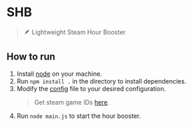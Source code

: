 # SHB
> 🪶 Lightweight Steam Hour Booster



## How to run

1. Install [node](https://nodejs.org/en/) on your machine.
2. Run `npm install .` in the directory to install dependencies.
3. Modify the [config](./config.json) file to your desired configuration.
    > Get steam game IDs [here](https://steamdb.info/apps/).
4. Run `node main.js` to start the hour booster.
